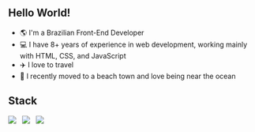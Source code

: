 ## Hello World!
- 🌎 I'm a Brazilian Front-End Developer
- 💻 I have 8+ years of experience in web development, working mainly with HTML, CSS, and JavaScript
- ✈️ I love to travel
- 🌊 I recently moved to a beach town and love being near the ocean

## Stack
<img src="https://img.shields.io/badge/HTML-E54C21?logo=html5&logoColor=white"/> &nbsp; <img src="https://img.shields.io/badge/CSS-264de4?logo=css3&logoColor=white" /> &nbsp; <img src="https://img.shields.io/badge/React-00ccff?logo=react&logoColor=white" />
